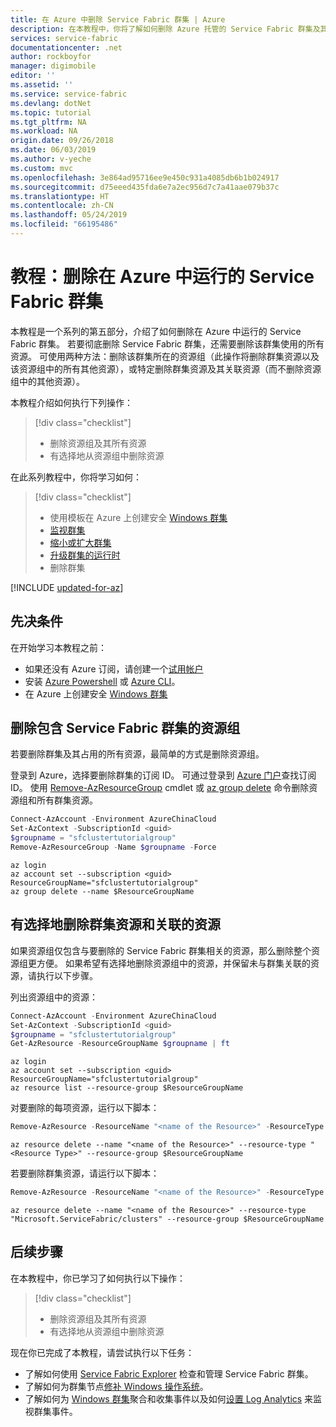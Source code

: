 ```yaml
---
title: 在 Azure 中删除 Service Fabric 群集 | Azure
description: 在本教程中，你将了解如何删除 Azure 托管的 Service Fabric 群集及其所有资源。 可以删除包含群集的资源组，也可以有选择地删除资源。
services: service-fabric
documentationcenter: .net
author: rockboyfor
manager: digimobile
editor: ''
ms.assetid: ''
ms.service: service-fabric
ms.devlang: dotNet
ms.topic: tutorial
ms.tgt_pltfrm: NA
ms.workload: NA
origin.date: 09/26/2018
ms.date: 06/03/2019
ms.author: v-yeche
ms.custom: mvc
ms.openlocfilehash: 3e864ad95716ee9e450c931a4085db6b1b024917
ms.sourcegitcommit: d75eeed435fda6e7a2ec956d7c7a41aae079b37c
ms.translationtype: HT
ms.contentlocale: zh-CN
ms.lasthandoff: 05/24/2019
ms.locfileid: "66195486"
---
```

# <a name="tutorial-remove-a-service-fabric-cluster-running-in-azure"></a>教程：删除在 Azure 中运行的 Service Fabric 群集

本教程是一个系列的第五部分，介绍了如何删除在 Azure 中运行的 Service Fabric 群集。 若要彻底删除 Service Fabric 群集，还需要删除该群集使用的所有资源。 可使用两种方法：删除该群集所在的资源组（此操作将删除群集资源以及该资源组中的所有其他资源），或特定删除群集资源及其关联资源（而不删除资源组中的其他资源）。

本教程介绍如何执行下列操作：

> [!div class="checklist"]
> * 删除资源组及其所有资源
> * 有选择地从资源组中删除资源

在此系列教程中，你将学习如何：
> [!div class="checklist"]
> * 使用模板在 Azure 上创建安全 [Windows 群集](service-fabric-tutorial-create-vnet-and-windows-cluster.md)
> * [监视群集](service-fabric-tutorial-monitor-cluster.md)
> * [缩小或扩大群集](service-fabric-tutorial-scale-cluster.md)
> * [升级群集的运行时](service-fabric-tutorial-upgrade-cluster.md)
> * 删除群集

[!INCLUDE [updated-for-az](../../includes/updated-for-az.md)]

## <a name="prerequisites"></a>先决条件

在开始学习本教程之前：

* 如果还没有 Azure 订阅，请创建一个[试用帐户](https://www.azure.cn/pricing/1rmb-trial)
* 安装 [Azure Powershell](https://docs.microsoft.com/powershell/azure/install-Az-ps) 或 [Azure CLI](https://docs.azure.cn/zh-cn/cli/install-azure-cli?view=azure-cli-latest)。
* 在 Azure 上创建安全 [Windows 群集](service-fabric-tutorial-create-vnet-and-windows-cluster.md)

## <a name="delete-the-resource-group-containing-the-service-fabric-cluster"></a>删除包含 Service Fabric 群集的资源组
若要删除群集及其占用的所有资源，最简单的方式是删除资源组。

登录到 Azure，选择要删除群集的订阅 ID。  可通过登录到 [Azure 门户](https://portal.azure.cn)查找订阅 ID。 使用 [Remove-AzResourceGroup](https://docs.microsoft.com/powershell/module/az.resources/remove-azresourcegroup) cmdlet 或 [az group delete](https://docs.azure.cn/zh-cn/cli/group?view=azure-cli-latest#az-group-delete) 命令删除资源组和所有群集资源。

```powershell
Connect-AzAccount -Environment AzureChinaCloud
Set-AzContext -SubscriptionId <guid>
$groupname = "sfclustertutorialgroup"
Remove-AzResourceGroup -Name $groupname -Force
```

```azurecli
az login
az account set --subscription <guid>
ResourceGroupName="sfclustertutorialgroup"
az group delete --name $ResourceGroupName
```

## <a name="selectively-delete-the-cluster-resource-and-the-associated-resources"></a>有选择地删除群集资源和关联的资源
如果资源组仅包含与要删除的 Service Fabric 群集相关的资源，那么删除整个资源组更方便。 如果希望有选择地删除资源组中的资源，并保留未与群集关联的资源，请执行以下步骤。

列出资源组中的资源：

```powershell
Connect-AzAccount -Environment AzureChinaCloud
Set-AzContext -SubscriptionId <guid>
$groupname = "sfclustertutorialgroup"
Get-AzResource -ResourceGroupName $groupname | ft
```

```azurecli
az login
az account set --subscription <guid>
ResourceGroupName="sfclustertutorialgroup"
az resource list --resource-group $ResourceGroupName
```

对要删除的每项资源，运行以下脚本：

```powershell
Remove-AzResource -ResourceName "<name of the Resource>" -ResourceType "<Resource Type>" -ResourceGroupName $groupname -Force
```

```azurecli
az resource delete --name "<name of the Resource>" --resource-type "<Resource Type>" --resource-group $ResourceGroupName
```

若要删除群集资源，请运行以下脚本：

```powershell
Remove-AzResource -ResourceName "<name of the Resource>" -ResourceType "Microsoft.ServiceFabric/clusters" -ResourceGroupName $groupname -Force
```

```azurecli
az resource delete --name "<name of the Resource>" --resource-type "Microsoft.ServiceFabric/clusters" --resource-group $ResourceGroupName
```

## <a name="next-steps"></a>后续步骤

在本教程中，你已学习了如何执行以下操作：

> [!div class="checklist"]
> * 删除资源组及其所有资源
> * 有选择地从资源组中删除资源

现在你已完成了本教程，请尝试执行以下任务：
* 了解如何使用 [Service Fabric Explorer](service-fabric-visualizing-your-cluster.md) 检查和管理 Service Fabric 群集。
* 了解如何为群集节点[修补 Windows 操作系统](service-fabric-patch-orchestration-application.md)。
* 了解如何为 [Windows 群集](service-fabric-diagnostics-event-aggregation-wad.md)聚合和收集事件以及如何[设置 Log Analytics](service-fabric-diagnostics-oms-setup.md) 来监视群集事件。

<!-- Update_Description: wording update -->
